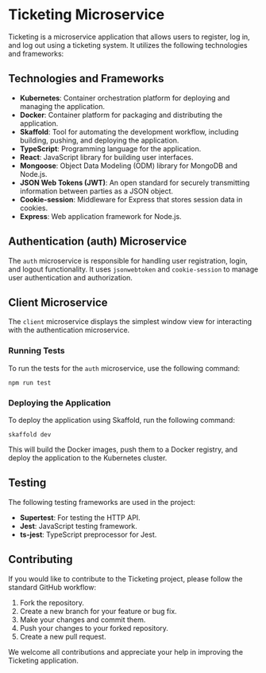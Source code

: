 
# Ticketing Microservice

Ticketing is a microservice application that allows users to register, log in, and log out using a ticketing system. It utilizes the following technologies and frameworks:

## Technologies and Frameworks

- **Kubernetes**: Container orchestration platform for deploying and managing the application.
- **Docker**: Container platform for packaging and distributing the application.
- **Skaffold**: Tool for automating the development workflow, including building, pushing, and deploying the application.
- **TypeScript**: Programming language for the application.
- **React**: JavaScript library for building user interfaces.
- **Mongoose**: Object Data Modeling (ODM) library for MongoDB and Node.js.
- **JSON Web Tokens (JWT)**: An open standard for securely transmitting information between parties as a JSON object.
- **Cookie-session**: Middleware for Express that stores session data in cookies.
- **Express**: Web application framework for Node.js.

## Authentication (auth) Microservice

The `auth` microservice is responsible for handling user registration, login, and logout functionality. It uses `jsonwebtoken` and `cookie-session` to manage user authentication and authorization.

## Client Microservice 

The `client` microservice displays the simplest window view for interacting with the authentication microservice.

### Running Tests

To run the tests for the `auth` microservice, use the following command:

```
npm run test
```

### Deploying the Application

To deploy the application using Skaffold, run the following command:

```
skaffold dev
```

This will build the Docker images, push them to a Docker registry, and deploy the application to the Kubernetes cluster.

## Testing

The following testing frameworks are used in the project:

- **Supertest**: For testing the HTTP API.
- **Jest**: JavaScript testing framework.
- **ts-jest**: TypeScript preprocessor for Jest.

## Contributing

If you would like to contribute to the Ticketing project, please follow the standard GitHub workflow:

1. Fork the repository.
2. Create a new branch for your feature or bug fix.
3. Make your changes and commit them.
4. Push your changes to your forked repository.
5. Create a new pull request.

We welcome all contributions and appreciate your help in improving the Ticketing application.